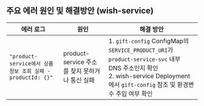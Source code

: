 ## 주요 에러 원인 및 해결방안 (wish-service)

| 에러 로그         | 원인   | 해결 방안     |
| ------------------------- | ------------------- | ------------------------------------------ |
| `"product-service에서 상품 정보 조회 실패 - productId: {}"` | product-service 주소를 찾지 못하거나 통신 실패 | 1. `gift-config` ConfigMap의 `SERVICE_PRODUCT_URI`가 `product-service-svc` 내부 DNS 주소인지 확인 <br>2. wish-service Deployment에서 `gift-config` 참조 및 환경변수 주입 여부 확인 |